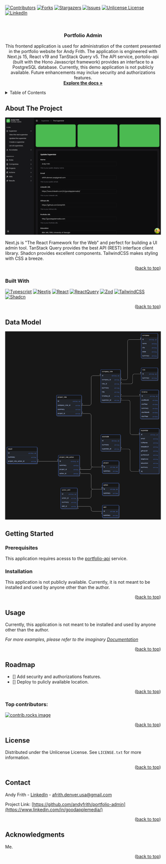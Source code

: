 <a id="readme-top"></a>

[![Contributors][contributors-shield]][contributors-url]
[![Forks][forks-shield]][forks-url]
[![Stargazers][stars-shield]][stars-url]
[![Issues][issues-shield]][issues-url]
[![Unlicense License][license-shield]][license-url]
[![LinkedIn][linkedin-shield]][linkedin-url]

<br />
<div align="center">
  <!-- <a href="https://github.com/andyfrith/portfolio-admin">
    <img src="./public/logo.png" alt="Logo" width="80" height="80">
  </a> -->

  <h3 align="center">Portfolio Admin</h3>

  <p align="center">
    This frontend application is used for administration of the content presented in the portfolio website for Andy Frith.  The application is engineered with Next.js 15, React v19 and TanStack Query v5. The API service, portolio-api (built with the Hono Javascript framework) provides an interface to a PostgreSQL database.  Currently, this demo application is not publicly available.  Future enhancements may inclue security and authorizations features.
    <br />
    <a href="https://github.com/andyfrith/portfolio-admin"><strong>Explore the docs »</strong></a>
    <br />
    
</div>

<details>
  <summary>Table of Contents</summary>
  <ol>
    <li>
      <a href="#about-the-project">About The Project</a>
      <ul>
        <li><a href="#built-with">Built With</a></li>
      </ul>
    </li>
    <li>
      <a href="#getting-started">Getting Started</a>
      <ul>
        <li><a href="#prerequisites">Prerequisites</a></li>
        <li><a href="#installation">Installation</a></li>
      </ul>
    </li>
    <li><a href="#usage">Usage</a></li>
    <li><a href="#roadmap">Roadmap</a></li>
    <li><a href="#contributing">Contributing</a></li>
    <li><a href="#license">License</a></li>
    <li><a href="#contact">Contact</a></li>
    <li><a href="#acknowledgments">Acknowledgments</a></li>
  </ol>
</details>

## About The Project

[![Product Name Screen Shot][product-screenshot]](https://github.com/andyfrith/portfolio-admin)

Next.js is "The React Framework for the Web" and perfect for building a UI admin tool. TanStack Query provides the best API (REST) interface client library. Shadcn provides excellent components. TailwindCSS makes styling with CSS a breeze.

<p align="right">(<a href="#readme-top">back to top</a>)</p>

### Built With

[![Typescript][Typescript]][Typescript-url]
[![Nextjs][Nextjs]][Nextjs-url]
[![React][React]][React-url]
[![ReactQuery][ReactQuery]][ReactQuery-url]
[![Zod][Zod]][Zod-url]
[![TailwindCSS][TailwindCSS]][TailwindCSS-url]
[![Shadcn][Shadcn]][Shadcn-url]

<p align="right">(<a href="#readme-top">back to top</a>)</p>

## Data Model

![Data Model Screen Shot][data-model-screenshot]

## Getting Started

### Prerequisites

This application requires acesss to the <a href="https://github.com/andyfrith/portfolio-admin">portfolio-api</a> service.

### Installation

This application is not publicly available. Currently, it is not meant to be installed and used by anyone other than the author.

<p align="right">(<a href="#readme-top">back to top</a>)</p>

## Usage

Currently, this application is not meant to be installed and used by anyone other than the author.

_For more examples, please refer to the imaginary [Documentation](https://example.com)_

<p align="right">(<a href="#readme-top">back to top</a>)</p>

## Roadmap

- [] Add security and authorizations features.
- [] Deploy to pulicly available location.

<p align="right">(<a href="#readme-top">back to top</a>)</p>

### Top contributors:

<a href="https://github.com/andyfrith/portfolio-admin/graphs/contributors">
  <img src="https://contrib.rocks/image?repo=andyfrith/portfolio-admin" alt="contrib.rocks image" />
</a>

<p align="right">(<a href="#readme-top">back to top</a>)</p>

## License

Distributed under the Unlicense License. See `LICENSE.txt` for more information.

<p align="right">(<a href="#readme-top">back to top</a>)</p>

## Contact

Andy Frith - [LinkedIn](https://www.linkedin.com/in/goodapplemedia/) - afrith.denver.usa@gmail.com

Project Link: [https://github.com/andyfrith/portfolio-admin](https://www.linkedin.com/in/goodapplemedia/)

<p align="right">(<a href="#readme-top">back to top</a>)</p>

## Acknowledgments

Me.

<p align="right">(<a href="#readme-top">back to top</a>)</p>

[contributors-shield]: https://img.shields.io/github/contributors/andyfrith/password-strength-checker.svg?style=for-the-badge
[contributors-url]: https://github.com/andyfrith/password-strength-checker/graphs/contributors
[forks-shield]: https://img.shields.io/github/forks/andyfrith/password-strength-checker.svg?style=for-the-badge
[forks-url]: https://github.com/andyfrith/password-strength-checker/network/members
[stars-shield]: https://img.shields.io/github/stars/andyfrith/password-strength-checker.svg?style=for-the-badge
[stars-url]: https://github.com/andyfrith/password-strength-checker/stargazers
[issues-shield]: https://img.shields.io/github/issues/andyfrith/password-strength-checker.svg?style=for-the-badge
[issues-url]: https://github.com/andyfrith/password-strength-checker/issues
[license-shield]: https://img.shields.io/github/license/andyfrith/password-strength-checker.svg?style=for-the-badge
[license-url]: https://github.com/andyfrith/password-strength-checker/blob/master/LICENSE.txt
[linkedin-shield]: https://img.shields.io/badge/-LinkedIn-black.svg?style=for-the-badge&logo=linkedin&colorB=555
[linkedin-url]: https://www.linkedin.com/in/goodapplemedia/
[product-screenshot]: /screenshot.png
[data-model-screenshot]: /datamodel-v0.1.png
[Hono]: https://img.shields.io/badge/Hono-E36002?logo=hono&logoColor=fff
[Hono-url]: https://hono.dev/
[Zod]: https://img.shields.io/badge/-Zod-3E67B1?style=flat&logo=zod&logoColor=white
[Zod-url]: https://zod.dev/
[Drizzle]: https://img.shields.io/badge/Drizzle-C5F74F?logo=drizzle&logoColor=000&style=flat
[Drizzle-url]: https://orm.drizzle.team/
[PostgreSQL]: https://img.shields.io/badge/PostgreSQL-4169E1?logo=postgresql&logoColor=fff&style=flat
[PostgreSQL-url]: https://www.postgresql.org/
[Typescript]: https://shields.io/badge/TypeScript-3178C6?logo=TypeScript&logoColor=FFF&style=flat-square
[Typescript-url]: https://www.typescriptlang.org/
[Nextjs]: https://img.shields.io/badge/next.js-000000?style=for-the-badge&logo=nextdotjs&logoColor=white
[Nextjs-url]: https://nextjs.org/
[React]: https://img.shields.io/badge/-ReactJs-61DAFB?logo=react&logoColor=white&style=for-the-badge
[React-url]: https://react.dev/
[ReactQuery]: https://img.shields.io/badge/-React%20Query-FF4154?style=plastic&logo=react%20query&logoColor=white
[ReactQuery-url]: https://tanstack.com/query/latest
[TailwindCSS]: https://img.shields.io/badge/tailwindcss-0F172A?&logo=tailwindcss
[TailwindCSS-url]: https://tailwindcss.com/
[Shadcn]: https://img.shields.io/badge/shadcn%2Fui-000?logo=shadcnui&logoColor=fff&style=for-the-badge
[Shadcn-url]: https://ui.shadcn.com/
